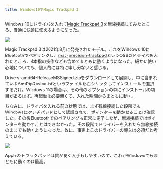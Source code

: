 ```yaml
---
title: Windows10でMagic Trackpad 3
---
```

Windows 10にドライバを入れて[Magic Trackpad 3](https://www.amazon.co.jp/dp/B09BTT6FJ9)を無線接続してみたところ、普通に快適に使えるようになった。

![](https://lh4.googleusercontent.com/3uOJy7FHyFJgb7XOrFGifhrTjDneJULj9Jkyur4-kHLcQ3OKOaJcmiH7cys0nkjr7CwlzamrbC-eL9xE2fVdnHmy7gVpc_Jsik8xJTyHOX_YK3cZMsqvCrGq0RnsXk0knaa3og7sIxzsBxT8s26iRcbrTdN2vhQ_xxRc8dPLcatOAxdWj1dF25g6Jw)

Magic Trackpad 3は2021年8月に発売されたモデル。これをWindows 10にBluetoothでペアリングし、[mac-precision-trackpad](https://github.com/imbushuo/mac-precision-touchpad)というOSSのドライバを入れたところ、4本指の操作なども含めてまともに動くようになった。細かい使い心地についても、個人的には特に申し分ないと感じる。

Drivers-amd64-ReleaseMSSigned.zipをダウンロードして展開し、中に含まれているAmtPtpDevice.infというファイルを右クリックしてインストールを選択するだけ。Windows 11の場合は、その他のオプションの中にインストールの項目があるはず。再起動は必要無くて、入れた瞬間からまともに動く。

ちなみに、ドライバを入れる前の状態では、まず有線接続した段階でもWindowsにタッチパッドとして認識されて、ポインターを動かせることは確認した。その後Bluetoothでのペアリングも正常に完了したが、無線接続ではポインターを動かすことはできなかった。その段階でドライバーを入れたら無線接続のままでも動くようになった。故に、事実上このドライバーの導入は必須だと考えている。

![](https://lh5.googleusercontent.com/dPSYDdDgtSBuuLY0A-1bkT8qilSYhGnsN5fL-G2HhmSHGe-NR7QKJBDbY5nKVoKK9TQ0A0MdDRO8culW48tXD4-Cs2ajYhiK2c3_01xSc8dQMBSYSniWttG5rkGmKUshXVpLf39HOrElq3u3u-w8SsOVLKgxsbsB10ZeRyDD1O1AWhg6-mhMDTPTlQ)

Appleのトラックパッドは質が良く入手もしやすいので、これがWindowsでもまともに動くのは最高。
